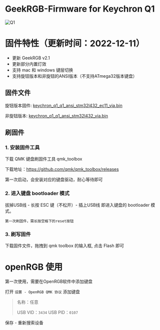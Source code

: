 # GeekRGB-Firmware for Keychron Q1

![Q1](https://i.imgur.com/syr9jmw.jpeg)

# 固件特性（更新时间：2022-12-11）
* 更新 GeekRGB v2.1
* 更新部分内置灯效
* 支持 mac 和 windows 键层切换
* 支持旋钮版本和非旋钮的ANSI版本（不支持ATmega32版本键盘）

## 固件文件
旋钮版本固件: [keychron_q1_q1_ansi_stm32l432_ec11_via.bin](keychron_q1_q1_ansi_stm32l432_ec11_via.bin)

非旋钮版本: [keychron_q1_q1_ansi_stm32l432_via.bin](keychron_q1_q1_ansi_stm32l432_via.bin)

## 刷固件
### 1. 安装固件工具
下载 QMK 键盘刷固件工具 qmk_toolbox

下载地址：https://github.com/qmk/qmk_toolbox/releases

第一次启动，会安装对应的键盘驱动，耐心等待即可


### 2. 进入键盘 bootloader 模式
拔掉USB线 - 长按 ESC 键（不松开）- 插上USB线 即进入键盘的 bootloader 模式。

`第一次刷固件，需长按空格下的reset按钮`


### 3. 刷写固件
下载固件文件，拖拽到 qmk toolbox 的输入框, 点击 Flash 即可


# openRGB 使用
第一次使用，需要在OpenRGB软件中添加键盘

打开 `设置 - OpenRGB QMK 协议` 添加键盘

> 名称：任意
>
> USB VID：`3434` USB PID：`0107`

保存 - 重新搜索设备